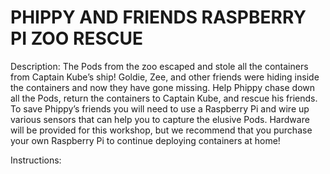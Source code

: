 # PHIPPY AND FRIENDS RASPBERRY PI ZOO RESCUE

Description: The Pods from the zoo escaped and stole all the containers from Captain Kube’s ship! Goldie, Zee, and other friends were hiding inside the containers and now they have gone missing. Help Phippy chase down all the Pods, return the containers to Captain Kube, and rescue his friends. To save Phippy’s friends you will need to use a Raspberry Pi and wire up various sensors that can help you to capture the elusive Pods. Hardware will be provided for this workshop, but we recommend that you purchase your own Raspberry Pi to continue deploying containers at home!

Instructions: 


